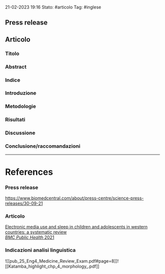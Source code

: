 21-02-2023 19:16
Stato: #articolo 
Tag: #inglese

## Press release

## Articolo
### Titolo
### Abstract
### Indice
### Introduzione
### Metodologie
### Risultati
### Discussione
### Conclusione/raccomandazioni


---
# References
### Press release
https://www.biomedcentral.com/about/press-centre/science-press-releases/30-09-21
### Articolo
[Electronic media use and sleep in children and adolescents in western countries: a systematic review  
_BMC Public Health_ 2021](https://doi.org/10.1186/s12889-021-11640-9)
### Indicazioni analisi linguistica
![[pub_25_Eng4_Medicine_Review_Exam.pdf#page=8]]![[Katamba_highlight_chp_4_morphology_.pdf]]